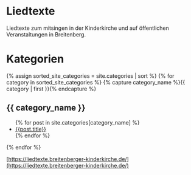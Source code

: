 # Liedtexte

Liedtexte zum mitsingen in der Kinderkirche und auf öffentlichen Veranstaltungen in Breitenberg.

# Kategorien

{% assign sorted_site_categories = site.categories | sort %}
{% for category in sorted_site_categories %}
{% capture category_name %}{{ category | first }}{% endcapture %}
## {{ category_name }}
<ul>
{% for post in site.categories[category_name] %}
<li><a href="{{ site.baseurl }}{{ post.url }}">{{post.title}}</a></li>
{% endfor %}
</ul>
{% endfor %}

[https://liedtexte.breitenberger-kinderkirche.de/](https://liedtexte.breitenberger-kinderkirche.de/)
